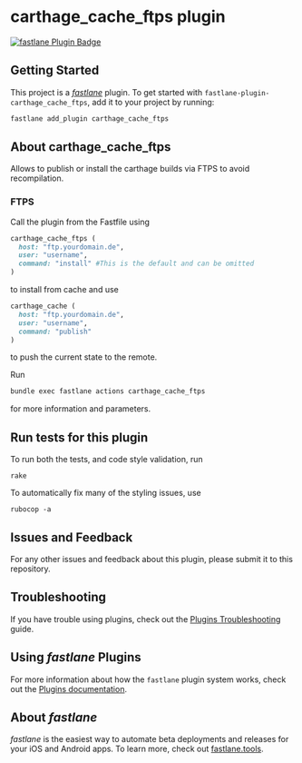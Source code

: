 # carthage_cache_ftps plugin

[![fastlane Plugin Badge](https://rawcdn.githack.com/fastlane/fastlane/master/fastlane/assets/plugin-badge.svg)](https://rubygems.org/gems/fastlane-plugin-carthage_cache_ftps)

## Getting Started

This project is a [_fastlane_](https://github.com/fastlane/fastlane) plugin. To get started with `fastlane-plugin-carthage_cache_ftps`, add it to your project by running:

```bash
fastlane add_plugin carthage_cache_ftps
```

## About carthage_cache_ftps

Allows to publish or install the carthage builds via FTPS to avoid recompilation.

### FTPS

Call the plugin from the Fastfile using

```ruby
carthage_cache_ftps (
  host: "ftp.yourdomain.de",
  user: "username",
  command: "install" #This is the default and can be omitted
)
```

to install from cache and use

```ruby
carthage_cache (
  host: "ftp.yourdomain.de",
  user: "username",
  command: "publish"
)
```

to push the current state to the remote.

Run

```bash
bundle exec fastlane actions carthage_cache_ftps
```

for more information and parameters.

## Run tests for this plugin

To run both the tests, and code style validation, run

```
rake
```

To automatically fix many of the styling issues, use
```
rubocop -a
```

## Issues and Feedback

For any other issues and feedback about this plugin, please submit it to this repository.

## Troubleshooting

If you have trouble using plugins, check out the [Plugins Troubleshooting](https://docs.fastlane.tools/plugins/plugins-troubleshooting/) guide.

## Using _fastlane_ Plugins

For more information about how the `fastlane` plugin system works, check out the [Plugins documentation](https://docs.fastlane.tools/plugins/create-plugin/).

## About _fastlane_

_fastlane_ is the easiest way to automate beta deployments and releases for your iOS and Android apps. To learn more, check out [fastlane.tools](https://fastlane.tools).
